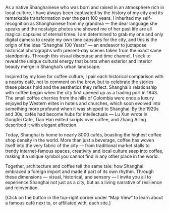 As a native Shanghainese who was born and raised in an atmosphere rich in local culture, I have always been captivated by the history of my city and its remarkable transformation over the past 100 years. I inherited my self-recognition as Shanghainese from my grandma — the dear language she speaks and the nostalgic photos she showed me of her past life are all magical capsules of eternal times. I am determined to grab my one and only digital camera to create my own time capsules for the city, and this is the origin of the idea “Shanghai 100 Years” — an endeavor to juxtapose historical photographs with present-day scenes taken from the exact same standpoints. Through this visual discourse and time channel, I seek to reveal the unique cultural energy that bursts when exterior and interior beauty merge in Shanghai’s urban landscape.

Inspired by my love for coffee culture, I pair each historical comparison with a nearby café, not to comment on the brew, but to celebrate the stories these places hold and the aesthetics they reflect. Shanghai’s relationship with coffee began when the city first opened up as a trading port in 1843. The small coffee cherries from the hills of Colombia were once a luxury enjoyed by Western elites in hotels and churches, which soon evolved into something more profound when it was shipped to Shanghai. By the 1920s and 30s, cafés had become hubs for intellectuals — Lu Xun wrote in Gongfei Cafe, Tian Han edited scripts over coffee, and Zhang Ailing described it with elegant affection.

Today, Shanghai is home to nearly 8000 cafés, boasting the highest coffee shop density in the world. More than just a beverage, coffee has woven itself into the very fabric of the city — from traditional market stalls to trendy internet-famous spaces, creativity and local culture seep into coffee, making it a unique symbol you cannot find in any other place in the world. 

Together, architecture and coffee tell the same tale: how Shanghai embraced a foreign import and made it part of its own rhythm. Through these dimensions — visual, historical, and sensory — I invite you all to experience Shanghai not just as a city, but as a living narrative of resilience and reinvention.

[Click on the button in the top-right corner under “Map View” to learn about a famous café next to, or affiliated with, each site.]


